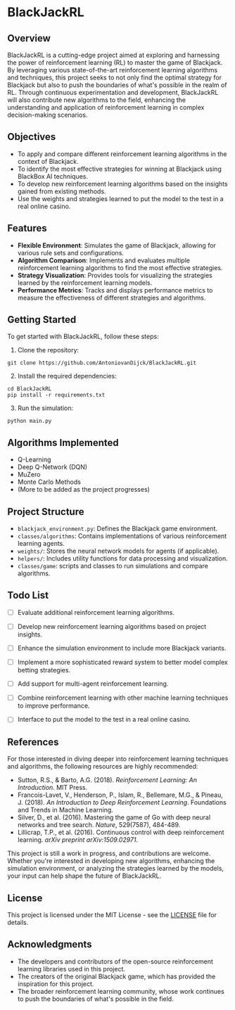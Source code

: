
# BlackJackRL

## Overview
BlackJackRL is a cutting-edge project aimed at exploring and harnessing the power of reinforcement learning (RL) to master the game of Blackjack. By leveraging various state-of-the-art reinforcement learning algorithms and techniques, this project seeks to not only find the optimal strategy for Blackjack but also to push the boundaries of what's possible in the realm of RL. Through continuous experimentation and development, BlackJackRL will also contribute new algorithms to the field, enhancing the understanding and application of reinforcement learning in complex decision-making scenarios.

## Objectives
- To apply and compare different reinforcement learning algorithms in the context of Blackjack.
- To identify the most effective strategies for winning at Blackjack using BlackBox AI techniques.
- To develop new reinforcement learning algorithms based on the insights gained from existing methods.
- Use the weights and strategies learned to put the model to the test in a real online casino.

## Features
- **Flexible Environment**: Simulates the game of Blackjack, allowing for various rule sets and configurations.
- **Algorithm Comparison**: Implements and evaluates multiple reinforcement learning algorithms to find the most effective strategies.
- **Strategy Visualization**: Provides tools for visualizing the strategies learned by the reinforcement learning models.
- **Performance Metrics**: Tracks and displays performance metrics to measure the effectiveness of different strategies and algorithms.

## Getting Started
To get started with BlackJackRL, follow these steps:

1. Clone the repository:
```
git clone https://github.com/AntoniovanDijck/BlackJackRL.git
```
2. Install the required dependencies:
```
cd BlackJackRL
pip install -r requirements.txt
```
3. Run the simulation:
```
python main.py
```

## Algorithms Implemented
- Q-Learning
- Deep Q-Network (DQN)
- MuZero
- Monte Carlo Methods
- (More to be added as the project progresses)

## Project Structure
- `blackjack_environment.py`: Defines the Blackjack game environment.
- `classes/algorithms`: Contains implementations of various reinforcement learning agents.
- `weights/`: Stores the neural network models for agents (if applicable).
- `helpers/`: Includes utility functions for data processing and visualization.
- `classes/game`: scripts and classes to run simulations and compare algorithms.

## Todo List
- [ ] Evaluate additional reinforcement learning algorithms.
- [ ] Develop new reinforcement learning algorithms based on project insights.
- [ ] Enhance the simulation environment to include more Blackjack variants.
- [ ] Implement a more sophisticated reward system to better model complex betting strategies.
- [ ] Add support for multi-agent reinforcement learning.
- [ ] Combine reinforcement learning with other machine learning techniques to improve performance.
- [ ] Interface to put the model to the test in a real online casino.


## References
For those interested in diving deeper into reinforcement learning techniques and algorithms, the following resources are highly recommended:

- Sutton, R.S., & Barto, A.G. (2018). *Reinforcement Learning: An Introduction*. MIT Press.
- Francois-Lavet, V., Henderson, P., Islam, R., Bellemare, M.G., & Pineau, J. (2018). *An Introduction to Deep Reinforcement Learning*. Foundations and Trends in Machine Learning.
- Silver, D., et al. (2016). Mastering the game of Go with deep neural networks and tree search. *Nature*, 529(7587), 484-489.
- Lillicrap, T.P., et al. (2016). Continuous control with deep reinforcement learning. *arXiv preprint arXiv:1509.02971*.

This project is still a work in progress, and contributions are welcome. Whether you're interested in developing new algorithms, enhancing the simulation environment, or analyzing the strategies learned by the models, your input can help shape the future of BlackJackRL.

## License
This project is licensed under the MIT License - see the [LICENSE](LICENSE) file for details.

## Acknowledgments
- The developers and contributors of the open-source reinforcement learning libraries used in this project.
- The creators of the original Blackjack game, which has provided the inspiration for this project.
- The broader reinforcement learning community, whose work continues to push the boundaries of what's possible in the field.


